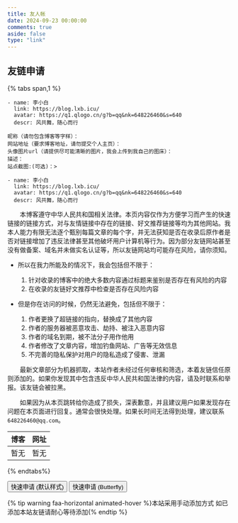```yaml
---
title: 友人帐
date: 2024-09-23 00:00:00
comments: true
aside: false
type: "link"
---
```


## 友链申请

{% tabs span,1 %}

<!-- tab 本站信息 -->

``` YML
- name: 李小白
  link: https://blog.lxb.icu/
  avatar: https://q1.qlogo.cn/g?b=qq&nk=648226460&s=640
  descr: 风共舞，随心而行
```

<!-- endtab -->

<!-- tab 友链申请格式 -->

``` YML
昵称（请勿包含博客等字样）：
网站地址（要求博客地址，请勿提交个人主页）：
头像图片url（请提供尽可能清晰的图片，我会上传到我自己的图床）：
描述：
站点截图:(可选)：>
```

``` YML
- name: 李小白
  link: https://blog.lxb.icu/
  avatar: https://q1.qlogo.cn/g?b=qq&nk=648226460&s=640
  descr: 风共舞，随心而行
```
<!-- endtab -->


<!-- tab 友情链接免责声明 -->

&emsp;&emsp;本博客遵守中华人民共和国相关法律。本页内容仅作为方便学习而产生的快速链接的链接方式，对与友情链接中存在的链接、好文推荐链接等均为其他网站。我本人能力有限无法逐个甄别每篇文章的每个字，并无法获知是否在收录后原作者是否对链接增加了违反法律甚至其他破坏用户计算机等行为。因为部分友链网站甚至没有做备案、域名并未做实名认证等，所以友链网站均可能存在风险，请你须知。

- 所以在我力所能及的情况下，我会包括但不限于：
  1. 针对收录的博客中的绝大多数内容通过标题来鉴别是否存在有风险的内容
  2. 在收录的友链好文推荐中检查是否存在风险内容

- 但是你在访问的时候，仍然无法避免，包括但不限于：
  1. 作者更换了超链接的指向，替换成了其他内容
  2. 作者的服务器被恶意攻击、劫持、被注入恶意内容
  3. 作者的域名到期，被不法分子用作他用
  4. 作者修改了文章内容，增加钓鱼网站、广告等无效信息
  5. 不完善的隐私保护对用户的隐私造成了侵害、泄漏

&emsp;&emsp;最新文章部分为机器抓取，本站作者未经过任何审核和筛选，本着友链信任原则添加的。如果你发现其中包含违反中华人民共和国法律的内容，请及时联系和举报。该友链会被拉黑。

&emsp;&emsp;如果因为从本页跳转给你造成了损失，深表歉意，并且建议用户如果发现存在问题在本页面进行回复。通常会很快处理。如果长时间无法得到处理，建议联系`648226460@qq.com`。
<!-- endtab -->

<!-- tab  失联友链  -->

| 博客 | 网址 | 
| --- | --- |
| 暂无 | 暂无 |
  <!-- endtab -->

{% endtabs%}

<div class="addBtn"><button onclick="leonus.linkCom()"><i class="fa-solid fa-circle-plus"></i>快速申请 (默认样式)</button> <button onclick="leonus.linkCom(&quot;bf&quot;)"><i class="fa-solid fa-circle-plus"></i>快速申请 (Butterfly)</button></div>
<link rel="stylesheet" href="/css/kslink.css">
<script src="/js/kslink.js"></script>

{% tip warning faa-horizontal animated-hover %}本站采用手动添加方式
如已添加本站友链请耐心等待添加{% endtip %}